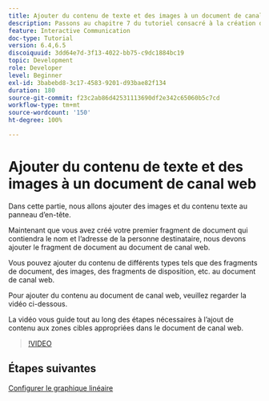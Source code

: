 ```yaml
---
title: Ajouter du contenu de texte et des images à un document de canal web
description: Passons au chapitre 7 du tutoriel consacré à la création de votre premier document de communication interactive. Dans cette partie, nous allons ajouter des images et du contenu texte au panneau d’en-tête.
feature: Interactive Communication
doc-type: Tutorial
version: 6.4,6.5
discoiquuid: 3dd64e7d-3f13-4022-bb75-c9dc1884bc19
topic: Development
role: Developer
level: Beginner
exl-id: 3babebd8-3c17-4583-9201-d93bae82f134
duration: 180
source-git-commit: f23c2ab86d42531113690df2e342c65060b5c7cd
workflow-type: tm+mt
source-wordcount: '150'
ht-degree: 100%

---
```


# Ajouter du contenu de texte et des images à un document de canal web

Dans cette partie, nous allons ajouter des images et du contenu texte au panneau d’en-tête.

Maintenant que vous avez créé votre premier fragment de document qui contiendra le nom et l’adresse de la personne destinataire, nous devons ajouter le fragment de document au document de canal web.

Vous pouvez ajouter du contenu de différents types tels que des fragments de document, des images, des fragments de disposition, etc. au document de canal web.

Pour ajouter du contenu au document de canal web, veuillez regarder la vidéo ci-dessous.

La vidéo vous guide tout au long des étapes nécessaires à l’ajout de contenu aux zones cibles appropriées dans le document de canal web.

>[!VIDEO](https://video.tv.adobe.com/v/22359?quality=12&learn=on)

## Étapes suivantes

[Configurer le graphique linéaire](./parteight.md)
